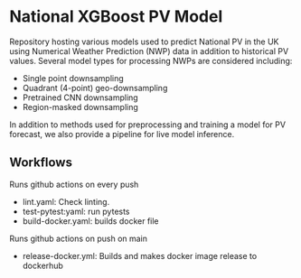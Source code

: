 # National XGBoost PV Model

Repository hosting various models used to predict National PV in the UK using Numerical Weather Prediction (NWP) data in addition to historical PV values. Several model types for processing NWPs are considered including:

- Single point downsampling
- Quadrant (4-point) geo-downsampling
- Pretrained CNN downsampling
- Region-masked downsampling

In addition to methods used for preprocessing and training a model for PV forecast, we also provide a pipeline for live model inference.


## Workflows

Runs github actions on every push

- lint.yaml: Check linting.
- test-pytest:yaml: run pytests
- build-docker.yaml: builds docker file

Runs github actions on push on main

- release-docker.yml: Builds and makes docker image release to dockerhub

